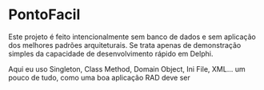 # PontoFacil

Este projeto é feito intencionalmente sem banco de dados e sem aplicação dos melhores padrões arquiteturais.
Se trata apenas de demonstração simples da capacidade de desenvolvimento rápido em Delphi.

Aqui eu uso Singleton, Class Method, Domain Object, Ini File, XML... um pouco de tudo, como uma boa aplicação RAD deve ser
